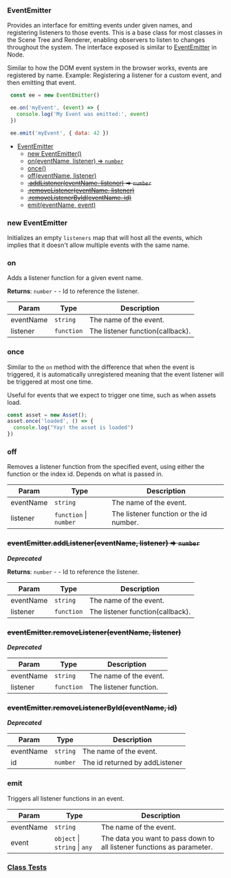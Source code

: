 <a name="EventEmitter"></a>

### EventEmitter
Provides an interface for emitting events under given names, and registering listeners to those events.
This is a base class for most classes in the Scene Tree and Renderer, enabling observers to listen to changes throughout the system.
The interface exposed is similar to [EventEmitter](https://nodejs.org/api/events.html#events_class_eventemitter) in Node.

Similar to how the DOM event system in the browser works, events are registered by name.
Example: Registering a listener for a custom event, and then emitting that event.
```javascript
 const ee = new EventEmitter()

 ee.on('myEvent', (event) => {
   console.log('My Event was emitted:', event)
 })

 ee.emit('myEvent', { data: 42 })
```



* [EventEmitter](#EventEmitter)
    * [new EventEmitter()](#new-EventEmitter)
    * [on(eventName, listener) ⇒ <code>number</code>](#on)
    * [once()](#once)
    * [off(eventName, listener)](#off)
    * ~~[.addListener(eventName, listener)](#EventEmitter+addListener) ⇒ <code>number</code>~~
    * ~~[.removeListener(eventName, listener)](#EventEmitter+removeListener)~~
    * ~~[.removeListenerById(eventName, id)](#EventEmitter+removeListenerById)~~
    * [emit(eventName, event)](#emit)

<a name="new_EventEmitter_new"></a>

### new EventEmitter
Initializes an empty `listeners` map that will host all the events,
which implies that it doesn't allow multiple events with the same name.
<br>

<a name="EventEmitter+on"></a>

### on
Adds a listener function for a given event name.


**Returns**: <code>number</code> - - Id to reference the listener.  

| Param | Type | Description |
| --- | --- | --- |
| eventName | <code>string</code> | The name of the event. |
| listener | <code>function</code> | The listener function(callback). |

<a name="EventEmitter+once"></a>

### once
Similar to the `on` method with the difference that when the event is triggered,
it is automatically unregistered meaning that the event listener will be triggered at most one time.

Useful for events that we expect to trigger one time, such as when assets load.
```javascript
const asset = new Asset();
asset.once('loaded', () => {
  console.log("Yay! the asset is loaded")
})
```


<a name="EventEmitter+off"></a>

### off
Removes a listener function from the specified event, using either the function or the index id. Depends on what is passed in.



| Param | Type | Description |
| --- | --- | --- |
| eventName | <code>string</code> | The name of the event. |
| listener | <code>function</code> \| <code>number</code> | The listener function or the id number. |

<a name="EventEmitter+addListener"></a>

### ~~eventEmitter.addListener(eventName, listener) ⇒ <code>number</code>~~
***Deprecated***


**Returns**: <code>number</code> - - Id to reference the listener.  

| Param | Type | Description |
| --- | --- | --- |
| eventName | <code>string</code> | The name of the event. |
| listener | <code>function</code> | The listener function(callback). |

<a name="EventEmitter+removeListener"></a>

### ~~eventEmitter.removeListener(eventName, listener)~~
***Deprecated***



| Param | Type | Description |
| --- | --- | --- |
| eventName | <code>string</code> | The name of the event. |
| listener | <code>function</code> | The listener function. |

<a name="EventEmitter+removeListenerById"></a>

### ~~eventEmitter.removeListenerById(eventName, id)~~
***Deprecated***



| Param | Type | Description |
| --- | --- | --- |
| eventName | <code>string</code> | The name of the event. |
| id | <code>number</code> | The id returned by addListener |

<a name="EventEmitter+emit"></a>

### emit
Triggers all listener functions in an event.



| Param | Type | Description |
| --- | --- | --- |
| eventName | <code>string</code> | The name of the event. |
| event | <code>object</code> \| <code>string</code> \| <code>any</code> | The data you want to pass down to all listener functions as parameter. |



### [Class Tests](api/Utilities/EventEmitter.test)